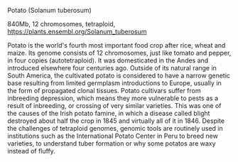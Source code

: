 
Potato (Solanum tuberosum)

840Mb, 12 chromosomes, tetraploid, https://plants.ensembl.org/Solanum_tuberosum

Potato is the world's fourth most important food crop after rice, wheat and maize. Its genome consists of 12 chromosomes, just like tomato and pepper, in four copies (autotetraploid). It was domesticated in the Andes and introduced elsewhere four centuries ago. Outside of its natural range in South America, the cultivated potato is considered to have a narrow genetic base resulting from limited germplasm introductions to Europe, usually in the form of propagated clonal tissues. Potato cultivars suffer from inbreeding depression, which means they more vulnerable to pests as a result of inbreeding, or crossing of very similar varieties. This was one of the causes of the Irish potato famine, in which a disease called blight destroyed about half the crop in 1845 and virtually all of it in 1846. Despite the challenges of tetraploid genomes, genomic tools are routinely used in institutions such as the International Potato Center in Peru to breed new varieties, to understand tuber formation or why some potatos are waxy instead of fluffy.
